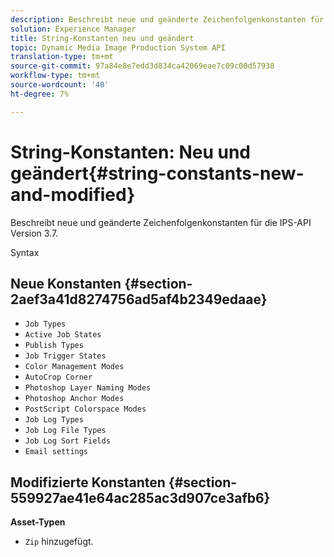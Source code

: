 ```yaml
---
description: Beschreibt neue und geänderte Zeichenfolgenkonstanten für die IPS-API Version 3.7.
solution: Experience Manager
title: String-Konstanten neu und geändert
topic: Dynamic Media Image Production System API
translation-type: tm+mt
source-git-commit: 97a84e8e7edd3d834ca42069eae7c09c00d57938
workflow-type: tm+mt
source-wordcount: '40'
ht-degree: 7%

---
```



# String-Konstanten: Neu und geändert{#string-constants-new-and-modified}

Beschreibt neue und geänderte Zeichenfolgenkonstanten für die IPS-API Version 3.7.

Syntax

## Neue Konstanten {#section-2aef3a41d8274756ad5af4b2349edaae}

* `Job Types`
* `Active Job States`
* `Publish Types`
* `Job Trigger States`
* `Color Management Modes`
* `AutoCrop Corner`
* `Photoshop Layer Naming Modes`
* `Photoshop Anchor Modes`
* `PostScript Colorspace Modes`
* `Job Log Types`
* `Job Log File Types`
* `Job Log Sort Fields`
* `Email settings`

## Modifizierte Konstanten {#section-559927ae41e64ac285ac3d907ce3afb6}

**Asset-Typen**

* `Zip` hinzugefügt.

